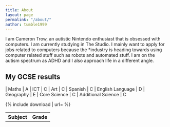 ```yaml
---
title: About
layout: page
permalink: "/about/"
author: tumble1999
---
```


I am Cameron Trow, an autistic Nintendo enthusiast that is obsessed with computers. I am currently studying in The Studio.  I mainly want to apply for jobs related to computers because the *industry is heading towards using computer related stuff such as robots and automated stuff. I am on the autism spectrum as ADHD and I also approach life in a different angle.

My GCSE results
---
<table>
<tr>
<th>Subject</th>
<th>Grade</th>
</tr>
| Maths | A </tr>
| ICT | C </tr>
| Art | C </tr>
| Spanish | C </tr>
| English Language | D </tr>
| Geography | E </tr>
| Core Science | C </tr>
| Additional Science | C </tr>


{% include download | url= %}
